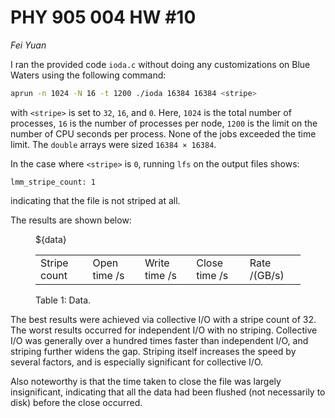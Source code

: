 # PHY 905 004 HW #10

<address rel="author">Fei Yuan</address>

I ran the provided code `ioda.c` without doing any customizations on Blue
Waters using the following command:

~~~sh
aprun -n 1024 -N 16 -t 1200 ./ioda 16384 16384 <stripe>
~~~

with `<stripe>` is set to `32`, `16`, and `0`.  Here, `1024` is the total
number of processes, `16` is the number of processes per node, `1200` is the
limit on the number of CPU seconds per process.  None of the jobs exceeded the
time limit.  The `double` arrays were sized `16384 × 16384`.

In the case where `<stripe>` is `0`, running `lfs` on the output files shows:

    lmm_stripe_count: 1

indicating that the file is not striped at all.

The results are shown below:

<figure>
  <table>
    <tr>
      <td>Stripe count</td>
      <td>Open time /s</td>
      <td>Write time /s</td>
      <td>Close time /s</td>
      <td>Rate /(GB/s)</td>
    </tr>
    ${data}
  </table>
  <figcaption>Table 1: Data.</figcaption>
</figure>

The best results were achieved via collective I/O with a stripe count of 32.
The worst results occurred for independent I/O with no striping.  Collective
I/O was generally over a hundred times faster than independent I/O, and
striping further widens the gap.  Striping itself increases the speed by
several factors, and is especially significant for collective I/O.

Also noteworthy is that the time taken to close the file was largely
insignificant, indicating that all the data had been flushed (not necessarily
to disk) before the close occurred.
